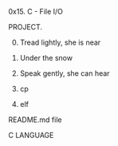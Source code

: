 0x15. C - File I/O

PROJECT.

0. Tread lightly, she is near

1. Under the snow

2. Speak gently, she can hear

3. cp

4. elf



README.md file

C LANGUAGE
